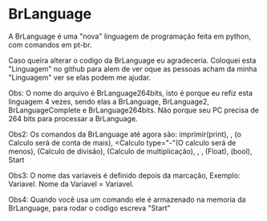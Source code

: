 # BrLanguage
A BrLanguage é uma "nova" linguagem de programação feita em python, com comandos em pt-br.


Caso queira alterar o codigo da BrLanguage eu agradeceria. Coloquei esta "Linguagem" no github para alem de ver oque as pessoas acham da minha "Linguagem" ver se elas podem me ajudar.


Obs: O nome do arquivo é BrLanguage264bits, isto é porque eu refiz esta linguagem 4 vezes, sendo elas a BrLanguage, BrLanguage2, BrLanguageComplete e BrLanguage264bits. Não porque seu PC precisa de 264 bits para processar a BrLanguage.

Obs2: Os comandos da BrLanguage até agora são: imprimir(print), <Calculo>, <Calculo type="+">(o Calculo será de conta de mais), <Calculo type="-"(O calculo será de menos), <Calculo type="/">(Calculo de divisão), <Calculo type="x">(Calculo de multiplicação), <int>, <string>, <Reais>(Float), <Logica>(bool), Start

Obs3: O nome das variaveis é definido depois da marcação, Exemplo: <int> Variavel. Nome da Variavel = Variavel.

Obs4: Quando você usa um comando ele é armazenado na memoria da BrLanguage, para rodar o codigo escreva "Start"

